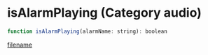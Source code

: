 # isAlarmPlaying (Category audio)

```js
function isAlarmPlaying(alarmName: string): boolean
```

[filename](isAlarmPlaying_m.md ':include')